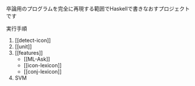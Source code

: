 卒論用のプログラムを完全に再現する範囲でHaskellで書きなおすプロジェクトです

実行手順

1. [[detect-icon]]
2. [[unit]]
3. [[features]]
    - [[ML-Ask]]
    - [[icon-lexicon]]
    - [[conj-lexicon]]
6. SVM

